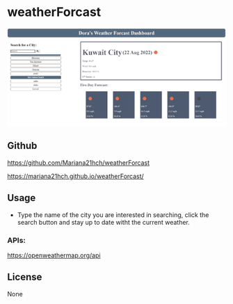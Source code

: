 # weatherForcast
![alt text](./develop/images/screenshot.PNG)


## Github

https://github.com/Mariana21hch/weatherForcast

https://mariana21hch.github.io/weatherForcast/

## Usage

- Type the name of the city you are interested in searching, click the search button and stay up to date witht the current weather. 

### APIs:
https://openweathermap.org/api


## License

None
